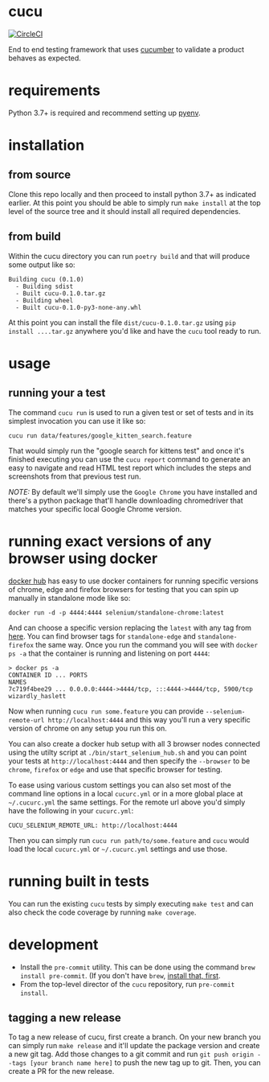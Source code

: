 # cucu

[![CircleCI](https://circleci.com/gh/cerebrotech/cucu/tree/main.svg?style=svg&circle-token=8ad8867cae9cd93ece480ab64236c08307a4df35)](https://circleci.com/gh/cerebrotech/cucu/tree/main)

End to end testing framework that uses [cucumber](https://cucumber.io/) to
validate a product behaves as expected.

# requirements

Python 3.7+ is required and recommend setting up
[pyenv](https://github.com/pyenv/pyenv).

# installation

## from source

Clone this repo locally and then proceed to install python 3.7+ as indicated
earlier. At this point you should be able to simply run `make install` at the
top level of the source tree and it should install all required dependencies.

## from build

Within the cucu directory you can run `poetry build` and that will produce some
output like so:

```
Building cucu (0.1.0)
  - Building sdist
  - Built cucu-0.1.0.tar.gz
  - Building wheel
  - Built cucu-0.1.0-py3-none-any.whl
```

At this point you can install the file `dist/cucu-0.1.0.tar.gz` using
`pip install ....tar.gz` anywhere you'd like and have the `cucu` tool ready to
run.

# usage

## running your a test

The command `cucu run` is used to run a given test or set of tests and in its
simplest invocation you can use it like so:

```
cucu run data/features/google_kitten_search.feature
```

That would simply run the "google search for kittens test" and once it's
finished executing you can use the `cucu report` command to generate an easy
to navigate and read HTML test report which includes the steps and screenshots
from that previous test run.

*NOTE:*
By default we'll simply use the `Google Chrome` you have installed and there's
a python package that'll handle downloading chromedriver that matches your
specific local Google Chrome version.

# running exact versions of any browser using docker

[docker hub](https://hub.docker.com/) has easy to use docker containers for
running specific versions of chrome, edge and firefox browsers for testing that
you can spin up manually in standalone mode like so:

```
docker run -d -p 4444:4444 selenium/standalone-chrome:latest
```

And can choose a specific version replacing the `latest` with any tag from
[here](https://hub.docker.com/r/selenium/standalone-chrome/tags). You can find
browser tags for `standalone-edge` and `standalone-firefox` the same way. Once
you run the command you will see with `docker  ps -a` that the container
is running and listening on port `4444`:

```
> docker ps -a
CONTAINER ID ... PORTS                                                NAMES
7c719f4bee29 ... 0.0.0.0:4444->4444/tcp, :::4444->4444/tcp, 5900/tcp  wizardly_haslett
```

Now when running `cucu run some.feature` you can provide
`--selenium-remote-url http://localhost:4444` and this way you'll run a very
specific version of chrome on any setup you run this on.

You can also create a docker hub setup with all 3 browser nodes connected using
the utilty script at `./bin/start_selenium_hub.sh` and you can point your tests
at `http://localhost:4444` and then specify the `--browser` to be `chrome`,
`firefox` or `edge` and use that specific browser for testing.

To ease using various custom settings you can also set most of the command line
options in a local `cucurc.yml` or in a more global place at `~/.cucurc.yml`
the same settings. For the remote url above you'd simply have the following
in your `cucurc.yml`:

```
CUCU_SELENIUM_REMOTE_URL: http://localhost:4444
```

Then you can simply run `cucu run path/to/some.feature` and `cucu` would load
the local `cucurc.yml` or `~/.cucurc.yml` settings and use those.

# running built in tests

You can run the existing `cucu` tests by simply executing `make test` and can
also check the code coverage by running `make coverage`.

# development

* Install the `pre-commit` utility. This can be done using the command
`brew install pre-commit`. (If you don't have `brew`,
[install that, first](https://brew.sh/).
* From the top-level director of the `cucu` repository,
run `pre-commit install`.

## tagging a new release

To tag a new release of cucu, first create a branch. On your new branch you can
simply run `make release` and it'll update the package version and create a new
git tag. Add those changes to a git commit and run
`git push origin --tags [your branch name here]` to push the new tag up to
git. Then, you can create a PR for the new release.
